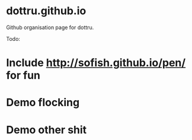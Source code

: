 
dottru.github.io
================

Github organisation page for dottru.

Todo:

 # Include http://sofish.github.io/pen/ for fun
 # Demo flocking
 # Demo other shit
